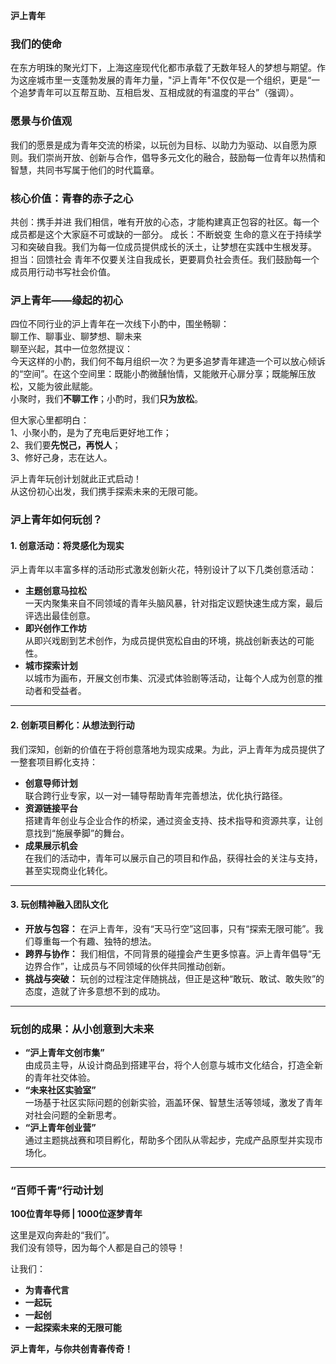 **沪上青年**  

### **我们的使命** 
在东方明珠的聚光灯下，上海这座现代化都市承载了无数年轻人的梦想与期望。作为这座城市里一支蓬勃发展的青年力量，"沪上青年"不仅仅是一个组织，更是“一个追梦青年可以互帮互助、互相启发、互相成就的有温度的平台”（强调）。  

### **愿景与价值观**  
我们的愿景是成为青年交流的桥梁，以玩创为目标、以助力为驱动、以自愿为原则。我们崇尚开放、创新与合作，倡导多元文化的融合，鼓励每一位青年以热情和智慧，共同书写属于他们的时代篇章。  

### **核心价值：青春的赤子之心**
共创：携手并进
我们相信，唯有开放的心态，才能构建真正包容的社区。每一个成员都是这个大家庭不可或缺的一部分。
成长：不断蜕变
生命的意义在于持续学习和突破自我。我们为每一位成员提供成长的沃土，让梦想在实践中生根发芽。
担当：回馈社会
青年不仅要关注自我成长，更要肩负社会责任。我们鼓励每一个成员用行动书写社会价值。  

### **沪上青年——缘起的初心**  
四位不同行业的沪上青年在一次线下小酌中，围坐畅聊：  
聊工作、聊事业、聊梦想、聊未来  
聊至兴起，其中一位忽然提议：  
今天这样的小酌，我们何不每月组织一次？为更多追梦青年建造一个可以放心倾诉的“空间”。在这个空间里：既能小酌微醺怡情，又能敞开心扉分享；既能解压放松，又能为彼此赋能。  
小聚时，我们**不聊工作**；小酌时，我们**只为放松**。

但大家心里都明白：  
1、小聚小酌，是为了充电后更好地工作；  
2、我们要**先悦己，再悦人**；  
3、修好己身，志在达人。  

沪上青年玩创计划就此正式启动！  
从这份初心出发，我们携手探索未来的无限可能。  


### **沪上青年如何玩创？**

#### **1. 创意活动：将灵感化为现实**  
沪上青年以丰富多样的活动形式激发创新火花，特别设计了以下几类创意活动：  
- **主题创意马拉松**  
  一天内聚集来自不同领域的青年头脑风暴，针对指定议题快速生成方案，最后评选出最佳创意。  
- **即兴创作工作坊**  
  从即兴戏剧到艺术创作，为成员提供宽松自由的环境，挑战创新表达的可能性。  
- **城市探索计划**  
  以城市为画布，开展文创市集、沉浸式体验剧等活动，让每个人成为创意的推动者和受益者。  

---

#### **2. 创新项目孵化：从想法到行动**  
我们深知，创新的价值在于将创意落地为现实成果。为此，沪上青年为成员提供了一整套项目孵化支持：  
- **创意导师计划**  
  联合跨行业专家，以一对一辅导帮助青年完善想法，优化执行路径。  
- **资源链接平台**  
  搭建青年创业与企业合作的桥梁，通过资金支持、技术指导和资源共享，让创意找到“施展拳脚”的舞台。  
- **成果展示机会**  
  在我们的活动中，青年可以展示自己的项目和作品，获得社会的关注与支持，甚至实现商业化转化。  

---

#### **3. 玩创精神融入团队文化**  
- **开放与包容：** 在沪上青年，没有“天马行空”这回事，只有“探索无限可能”。我们尊重每一个有趣、独特的想法。  
- **跨界与协作：** 我们相信，不同背景的碰撞会产生更多惊喜。沪上青年倡导“无边界合作”，让成员与不同领域的伙伴共同推动创新。  
- **挑战与突破：** 玩创的过程注定伴随挑战，但正是这种“敢玩、敢试、敢失败”的态度，造就了许多意想不到的成功。

---

### **玩创的成果：从小创意到大未来**  
- **“沪上青年文创市集”**  
  由成员主导，从设计商品到搭建平台，将个人创意与城市文化结合，打造全新的青年社交体验。  
- **“未来社区实验室”**  
  一场基于社区实际问题的创新实验，涵盖环保、智慧生活等领域，激发了青年对社会问题的全新思考。  
- **“沪上青年创业营”**  
  通过主题挑战赛和项目孵化，帮助多个团队从零起步，完成产品原型并实现市场化。  

---

### **“百师千青”行动计划**  

**100位青年导师 | 1000位逐梦青年**  

这里是双向奔赴的“我们”。  
我们没有领导，因为每个人都是自己的领导！  

让我们：  
- **为青春代言**  
- **一起玩**  
- **一起创**  
- **一起探索未来的无限可能**  

**沪上青年，与你共创青春传奇！**  